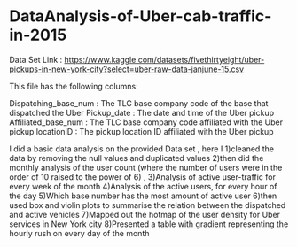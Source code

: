 # DataAnalysis-of-Uber-cab-traffic-in-2015

Data Set Link : https://www.kaggle.com/datasets/fivethirtyeight/uber-pickups-in-new-york-city?select=uber-raw-data-janjune-15.csv


This file has the following columns:

Dispatching_base_num : The TLC base company code of the base that dispatched the Uber
Pickup_date : The date and time of the Uber pickup
Affiliated_base_num : The TLC base company code affiliated with the Uber pickup
locationID : The pickup location ID affiliated with the Uber pickup

I did a basic data analysis on the provided Data set , here I
1)cleaned the data by removing the null values and duplicated values 
2)then did the monthly analysis of the user count (where the number of users were in the order of 10 raised to the power of 6) , 
3)Analysis of active user-traffic for every week of the month
4)Analysis of the active users, for every hour of the day 
5)Which base number has the most amount of active user
6)then used box and violin plots to summarise the relation between the dispatched and active vehicles 
7)Mapped out the hotmap of the user density for Uber services in New York city 
8)Presented a table with gradient representing the hourly rush on every day of the month
